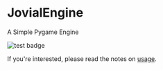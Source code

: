 # JovialEngine
A Simple Pygame Engine

![test badge](https://github.com/JovialKnoll/jovialengine/actions/workflows/test.yml/badge.svg?branch=master)

If you're interested, please read the notes on [usage](https://raw.githubusercontent.com/JovialKnoll/jovialengine/master/usage.txt).
